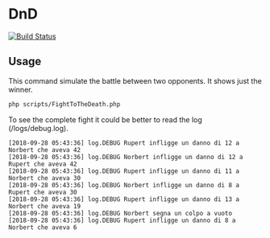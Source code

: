 # DnD

[![Build Status](https://travis-ci.com/sensorario/dnd.svg?branch=master)](https://travis-ci.com/sensorario/dnd)

## Usage

This command simulate the battle between two opponents. It shows just the
winner.

```bash
php scripts/FightToTheDeath.php
```

To see the complete fight it could be better to read the log (/logs/debug.log).

```
[2018-09-28 05:43:36] log.DEBUG Rupert infligge un danno di 12 a Norbert che aveva 42
[2018-09-28 05:43:36] log.DEBUG Norbert infligge un danno di 12 a Rupert che aveva 42
[2018-09-28 05:43:36] log.DEBUG Rupert infligge un danno di 11 a Norbert che aveva 30
[2018-09-28 05:43:36] log.DEBUG Norbert infligge un danno di 8 a Rupert che aveva 30
[2018-09-28 05:43:36] log.DEBUG Rupert infligge un danno di 13 a Norbert che aveva 19
[2018-09-28 05:43:36] log.DEBUG Norbert segna un colpo a vuoto 
[2018-09-28 05:43:36] log.DEBUG Rupert infligge un danno di 8 a Norbert che aveva 6
```
